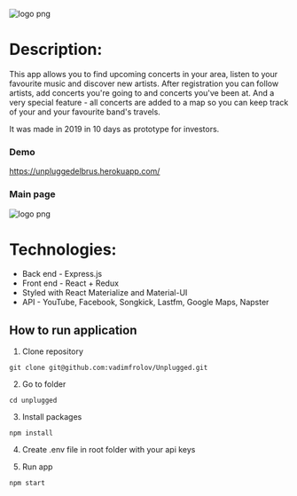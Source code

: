 
![logo png](https://www.stjohnsblackheath.org.uk/wp-content/uploads/2016/01/Unplugged-Logo-571x400.png)

# Description:
This app allows you to find upcoming concerts in your area, listen to your favourite music and discover new artists. After registration you can follow artists, add concerts you're going to and concerts you've been at. And a very special feature - all concerts are added to a map so you can keep track of your and your favourite band's travels.

It was made in 2019 in 10 days as prototype for investors.

### Demo ###
https://unpluggedelbrus.herokuapp.com/

### Main page ###

![logo png](https://i.pinimg.com/originals/17/89/c1/1789c1f4b9338b55877e662309d810d0.gif)



# Technologies:
- Back end - Express.js
- Front end - React + Redux
- Styled with React Materialize and Material-UI
- API - YouTube, Facebook, Songkick, Lastfm, Google Maps, Napster

## How to run application

1. Clone repository

```
git clone git@github.com:vadimfrolov/Unplugged.git
```

2. Go to folder

```
cd unplugged
```

3. Install packages

```
npm install
```

4. Create .env file in root folder with your api keys

5. Run app
```
npm start
```
